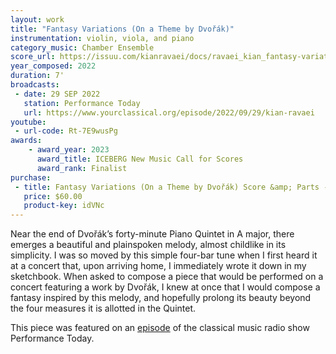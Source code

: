 ```yaml
---
layout: work
title: "Fantasy Variations (On a Theme by Dvořák)"
instrumentation: violin, viola, and piano
category_music: Chamber Ensemble
score_url: https://issuu.com/kianravaei/docs/ravaei_kian_fantasy-variations_score_ed_2
year_composed: 2022
duration: 7'
broadcasts:
 - date: 29 SEP 2022
   station: Performance Today
   url: https://www.yourclassical.org/episode/2022/09/29/kian-ravaei
youtube:
 - url-code: Rt-7E9wusPg
awards:
    - award_year: 2023
      award_title: ICEBERG New Music Call for Scores
      award_rank: Finalist
purchase:
 - title: Fantasy Variations (On a Theme by Dvořák) Score &amp; Parts - Instant PDF Download (9 x 12)
   price: $60.00
   product-key: idVNc
---
```

Near the end of Dvořák’s forty-minute Piano Quintet in A major, there emerges a beautiful and plainspoken melody, almost childlike in its simplicity. I was so moved by this simple four-bar tune when I first heard it at a concert that, upon arriving home, I immediately wrote it down in my sketchbook. When asked to compose a piece that would be performed on a concert featuring a work by Dvořák, I knew at once that I would compose a fantasy inspired by this melody, and hopefully prolong its beauty beyond the four measures it is allotted in the Quintet.

This piece was featured on an <a href="https://www.yourclassical.org/episode/2022/09/29/kian-ravaei" target="_blank">episode</a> of the classical music radio show Performance Today.